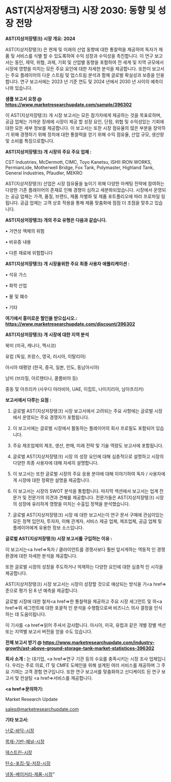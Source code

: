 # AST(지상저장탱크) 시장 2030: 동향 및 성장 전망

<strong>AST(지상저장탱크) 시장 개요: 2024</strong>

AST(지상저장탱크) 은 현재 및 미래의 산업 동향에 대한 통찰력을 제공하여 독자가 제품 및 서비스를 식별 할 수 있도록하여 수익 성장과 수익성을 촉진합니다. 이 연구 보고서는 동인, 제약, 위협, 과제, 기회 및 산업별 동향을 포함하여 전 세계 및 지역 규모에서 시장에 영향을 미치는 모든 주요 요인에 대한 자세한 분석을 제공합니다. 또한이 보고서는 주요 플레이어의 다운 스트림 및 업스트림 분석과 함께 글로벌 확실성과 보증을 인용합니다. 연구 보고서에는 2023 년 기준 연도 및 2024 년에서 2030 년 사이의 예측이 나와 있습니다.



<strong>샘플 보고서 요청 @ <a href=https://www.marketresearchupdate.com/sample/396302>https://www.marketresearchupdate.com/sample/396302</a></strong>

이 AST(지상저장탱크) 개 시장 보고서는 모든 참가자에게 제공하는 것을 목표로하며, 공급 업체는 가까운 장래에 시장이 제공 할 성장 요인, 단점, 위협 및 수익성있는 기회에 대한 모든 세부 정보를 제공합니다. 이 보고서는 또한 시장 점유율의 많은 부분을 장악하기 위해 경쟁하기 위해 정치에 대한 통찰력을 얻기 위해 수익 점유율, 산업 규모, 생산량 및 소비를 특징으로합니다.



<strong>AST(지상저장탱크) 개 시장의 주요 주요 업체 :</strong>

CST Industries, McDermott, CIMC, Toyo Kanetsu, ISHII IRON WORKS, PermianLide, Motherwell Bridge, Fox Tank, Polymaster, Highland Tank, General Industries, Pfaudler, MEKRO

AST(지상저장탱크) 산업은 시장 점유율을 높이기 위해 다양한 마케팅 전략에 참여하는 다양한 기존 플레이어의 존재로 인해 경쟁이 심하고 세분화되었습니다. 시장에서 운영되는 공급 업체는 가격, 품질, 브랜드, 제품 차별화 및 제품 포트폴리오에 따라 프로파일 링됩니다. 공급 업체는 고객 상호 작용을 통해 제품 맞춤화에 점점 더 초점을 맞추고 있습니다.



<strong>AST(지상저장탱크) 개의 주요 유형은 다음과 같습니다.</strong>

• 가연성 액체의 위험

• 비유증 내용

• 다른 재료에 위험합니다



<strong>AST(지상저장탱크) 개 시장을위한 주요 최종 사용자 애플리케이션 :</strong>

• 석유 가스

• 화학 산업

• 물 및 폐수

• 기타



<strong>여기에서 흥미로운 할인을 받으십시오.: <a href=https://www.marketresearchupdate.com/discount/396302>https://www.marketresearchupdate.com/discount/396302</a></strong>



<strong>AST(지상저장탱크) 개 시장에 대한 지역 분석</strong>

북미 (미국, 캐나다, 멕시코)

유럽 (독일, 프랑스, 영국, 러시아, 이탈리아)

아시아 태평양 (한국, 중국, 일본, 인도, 동남아시아)

남미 (브라질, 아르헨티나, 콜롬비아 등)

중동 및 아프리카 (사우디 아라비아, UAE, 이집트, 나이지리아, 남아프리카)



<strong>보고서에서 다루는 요점 :</strong>

1. 글로벌 AST(지상저장탱크) 시장 보고서에서 고려되는 주요 사항에는 글로벌 시장에서 운영되는 주요 경쟁자가 포함됩니다.

2. 이 보고서에는 글로벌 시장에서 활동하는 플레이어의 회사 프로필도 포함되어 있습니다.

3. 주요 제조업체의 제조, 생산, 판매, 미래 전략 및 기술 역량도 보고서에 포함됩니다.

4. 글로벌 AST(지상저장탱크) 시장 의 성장 요인에 대해 심층적으로 설명하고 시장의 다양한 최종 사용자에 대해 자세히 설명합니다.

5. 이 보고서는 또한 글로벌 시장의 주요 응용 분야에 대해 이야기하여 독자 / 사용자에게 시장에 대한 정확한 설명을 제공합니다.

6. 이 보고서는 시장의 SWOT 분석을 통합합니다. 마지막 섹션에서 보고서는 업계 전문가 및 전문가의 의견과 견해를 제공합니다. 전문가들은 AST(지상저장탱크) 시장의 성장에 유리하게 영향을 미치는 수출입 정책을 분석했습니다.

7. 글로벌 AST(지상저장탱크) 시장 에 대한 보고서는이 연구 문서 구매에 관심이있는 모든 정책 입안자, 투자자, 이해 관계자, 서비스 제공 업체, 제조업체, 공급 업체 및 플레이어에게 유용한 정보 소스입니다.



<strong>글로벌 AST(지상저장탱크) 시장 보고서를 구입하는 이유 :</strong>

이 보고서는<a href=>독자 / 클</a>라이언트를 경쟁사보다 훨씬 앞서게하는 역동적 인 경쟁 환경에 대한 자세한 분석을 제공합니다.

또한 글로벌 시장의 성장을 주도하거나 억제하는 다양한 요인에 대한 심층적 인 시각을 제공합니다.

AST(지상저장탱크) 시장 보고서는 시장이 성장할 것으로 예상되는 방식을 기<a href=>준으로</a> 평가 된 8 년 예측을 제공합니다.

글로벌 시장에 대한 철저<a href=>한 통찰력</a>을 제공하고 주요 시장 세그먼트 및 하<a href=>위 세그</a>먼트에 대한 포괄적 인 분석을 수행함으로써 비즈니스 의사 결정을 인식하는 데 도움이됩니다.

이 기사를 <a href=>읽어 주</a>셔서 감사합니다. 아시아, 미국, 유럽과 같은 개별 장별 섹션 또는 지역별 보고서 버전을 얻을 수도 있습니다.



<strong>전체 보고서 받기 @ <a href=https://www.marketresearchupdate.com/industry-growth/ast-above-ground-storage-tank-market-statistices-396302>https://www.marketresearchupdate.com/industry-growth/ast-above-ground-storage-tank-market-statistices-396302</a></strong>



<strong>회사 소개 :</strong>
는 대기업, <a href=>연구 기</a>관 등의 수요를 충족시키는 시장 조사 업체입니다. 우리는 주로 의료, IT 및 CMFE 도메인을 위해 설계된 여러 서비스를 제공하며 그 주요 기여는 고객 경험 연구입니다. 또한 연구 보고서를 맞춤화하고 신디케이트 된 연구 보고서 및 컨설팅 <a href=>서비</a>스를 제공합니다.



<strong><a href=>문의하기:</a></strong>

Market Research Update

sales@marketresearchupdate.com



<strong>기타 보고서:</strong>

<a href=https://www.linkedin.com/pulse/난로-바닥-시장-동향-및-성장-전망-analytics-alchemy-360-analysis/>난로-바닥-시장</a>

<a href=https://www.linkedin.com/pulse/목재-기반-패널-시장-경쟁-분석-및-성장-잠재력-2029-trend-tracking-tips-360-analysis-is17f/>목재-기반-패널-시장</a>

<a href=https://www.linkedin.com/pulse/덱스트린-시장-경쟁-분석-및-성장-잠재력-2029-consumer-connection-compendium-ana-yehxf/>덱스트린-시장</a>

<a href=https://www.linkedin.com/pulse/탄소-포집-및-저장-시장-동향-성장-전망-trendsetters-talk-360-analysis-mhfcf/>탄소-포집-및-저장-시장</a>

<a href=https://www.linkedin.com/pulse/냉동-베이커리-제품-시장-동향-및-성장-전망-consumer-connection-compendium-ana-rdusf/>냉동-베이커리-제품-시장</a>"
